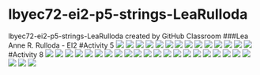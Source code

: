 # lbyec72-ei2-p5-strings-LeaRulloda
lbyec72-ei2-p5-strings-LeaRulloda created by GitHub Classroom
###Lea Anne R. Rulloda - EI2
#Activity 5
![](1.PNG)
![](2.PNG)
![](3.PNG)
![](4.PNG)
![](5.PNG)
![](6.PNG)
![](7.PNG)
![](8.PNG)
![](9.PNG)
![](10.PNG)
![](11.PNG)
![](12.PNG)
![](13.PNG)
![](14.PNG)
#Activity 8
![](51.PNG)
![](52.PNG)
![](53.PNG)
![](54.PNG)
![](55.PNG)
![](56.PNG)
![](57.PNG)
![](58.PNG)
![](59.PNG)
![](510.PNG)
![](517.PNG)
![](518.PNG)
![](519.PNG)
![](520.PNG)
![](521.PNG)
![](518.PNG)
![](522.PNG)
![](518.PNG)
![](523.PNG)
![](511.PNG)
![](512.PNG)
![](513.PNG)
![](514.PNG)
![](515.PNG)
